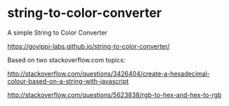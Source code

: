 # string-to-color-converter
A simple String to Color Converter

https://goyippi-labs.github.io/string-to-color-converter/



Based on two stackoverflow.com topics:

http://stackoverflow.com/questions/3426404/create-a-hexadecimal-colour-based-on-a-string-with-javascript

http://stackoverflow.com/questions/5623838/rgb-to-hex-and-hex-to-rgb
